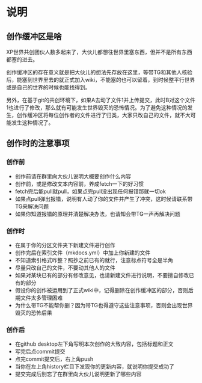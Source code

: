 # 说明

## 创作缓冲区是啥

XP世界共创团伙人数多起来了，大伙儿都想往世界里塞东西，但并不是所有东西都塞的进去。

创作缓冲区的存在意义就是把大伙儿的想法先存放在这里，等带TG和其他人核验后，能塞到世界里去的就正式加入wiki，不能塞的也可以留着，到时候整平行世界或是自己的世界的时候也能找得到。

另外，在基于git的共创环境下，如果A去动了文件1并上传提交，此时B对这个文件1也进行了修改，那么就有可能发生世界毁灭的恐怖情况。为了避免这种情况的发生，创作缓冲区将每位创作者的文件进行了归类，大家只改自己的文件，就不大可能发生这种情况了。

## 创作时的注意事项

### 创作前

* 创作前请在群里向大伙儿说明大概要创作什么内容
* 创作前，或是修改文本内容前，养成fetch一下的好习惯
* fetch完后能pull就pull，如果点完pull没出现任何报错那就一切ok
* 如果点pull弹出报错，说明有人动了你的文件并产生了冲突，这时候请联系带TG来解决问题
* 如果你知道报错的原理并清楚解决办法，也请知会带TG一声再解决问题

### 创作时

* 在属于你的分区文件夹下新建文件进行创作
* 创作完后在索引文件（mkdocs.yml）中加上你新建的文件
* 不知道索引格式咋整？照抄之前已有的就行，注意标点符号全是半角
* 尽量只改自己的文件，不要动其他人的文件
* 如果对某块已有的部分有修改意见，也请新建文件进行说明，不要擅自修改已有的部分
* 假设你的创作被运用到了正式wiki中，记得删除在创作缓冲区的部分，否则后期文件太多管理困难
* 为什么带TG不能帮你删？因为带TG也得遵守这些注意事项，否则会出现世界毁灭的恐怖后果

### 创作后

* 在github desktop左下角写明本次创作的大致内容，包括标题和正文
* 写完后点commit提交
* 点完commit提交后，右上角push
* 当你在左上角history栏目下发现你的更新内容，就说明你提交成功了
* 提交完成后别忘了在群里向大伙儿说明更新了哪些内容
